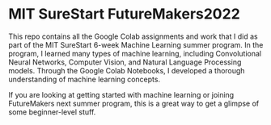 # MIT SureStart FutureMakers2022

This repo contains all the Google Colab assignments and work that I did as part of the MIT SureStart 6-week Machine Learning summer program. In the program, I learned many types of machine learning, including Convolutional Neural Networks, Computer Vision, and Natural Language Processing models. Through the Google Colab Notebooks, I developed a thorough understanding of machine learning concepts.

If you are looking at getting started with machine learning or joining FutureMakers next summer program, this is a great way to get a glimpse of some beginner-level stuff.
